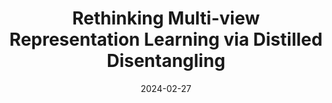---
title: "Rethinking Multi-view Representation Learning via Distilled Disentangling"
authors: '<b>Guanzhou Ke</b>, Bo Wang, Xiaoli Wang, Shengfeng He'
date: 2024-02-27
year: 2024
pubinfo: 'IEEE/CVF Conference on Computer Vision and Pattern Recognition (CVPR), 2024'
arch: https://guanzhouk.top/images/mrdd-arch.png
code: https://github.com/Guanzhou-Ke/MRDD
rank: "CCF A"
---